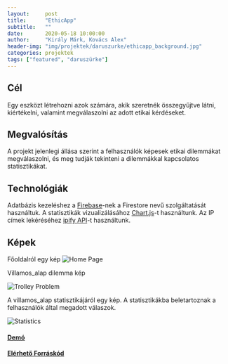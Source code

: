 ```yaml
---
layout:     post
title:      "EthicApp"
subtitle:   ""
date:       2020-05-18 10:00:00
author:     "Király Márk, Kovács Alex"
header-img: "img/projektek/daruszurke/ethicapp_background.jpg"
categories: projektek
tags: ["featured", "daruszürke"]
---
```

<h2>Cél</h2>
Egy eszközt létrehozni azok számára, akik szeretnék összegyűjtve látni, kiértékelni, valamint megválaszolni az adott etikai kérdéseket.

<h2>Megvalósítás</h2>
A projekt jelenlegi állása szerint a felhasználók képesek etikai dilemmákat megválaszolni, és meg tudják tekinteni a dilemmákkal kapcsolatos statisztikákat.

<h2>Technológiák</h2>
Adatbázis kezeléshez a <a href="https://firebase.google.com/">Firebase</a>-nek a Firestore nevű szolgáltatását használtuk. A statisztikák vizualizálásához <a href="https://www.chartjs.org/">Chart.js</a>-t használtunk. Az IP címek lekéréséhez <a href="https://www.ipify.org/">ipify API</a>-t használtunk.

<h2>Képek</h2>
Főoldalról egy kép

<img src="{{ site.baseurl }}/img/projektek/daruszurke/ethicapp_index.jpg" class="img-responsive" alt="Home Page">

Villamos_alap dilemma kép

<img src="{{ site.baseurl }}/img/projektek/daruszurke/ethicapp_trolley.jpg" class="img-responsive" alt="Trolley Problem">

A villamos_alap statisztikájáról egy kép. A statisztikákba beletartoznak a felhasználók által megadott válaszok.

<img src="{{ site.baseurl }}/img/projektek/daruszurke/ethicapp_statistics.jpg" class="img-responsive" alt="Statistics">

<h4><a href="https://ethicapp.glitch.me/">Demó</a></h4>
<h4><a href="https://github.com/4rt3xp0/ethicapp">Elérhető Forráskód</a></h4>
